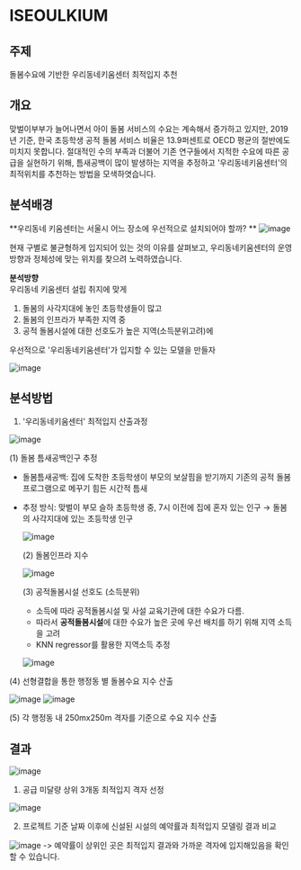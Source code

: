 # ISEOULKIUM

## 주제
돌봄수요에 기반한 우리동네키움센터 최적입지 추천

## 개요
맞벌이부부가 늘어나면서 아이 돌봄 서비스의 수요는 계속해서 증가하고 있지만, 2019년 기준, 한국 초등학생 공적 돌봄 서비스 비율은 13.9퍼센트로 OECD 평균의 절반에도 미치지 못합니다.  절대적인 수의 부족과 더불어 기존 연구들에서 지적한 수요에 따른 공급을 실현하기 위해, 틈새공백이 많이 발생하는 지역을 추정하고 '우리동네키움센터'의 최적위치를 추천하는 방법을 모색하엿습니다.

## 분석배경 
**우리동네 키움센터는 서울시 어느 장소에 우선적으로 설치되어야 할까? **
![image](https://user-images.githubusercontent.com/67999107/110648472-1771ae80-81fc-11eb-98b0-7611ae18fd87.png)

현재 구별로 불균형하게 입지되어 있는 것의 이유를 살펴보고, 우리동네키움센터의 운영방향과 정체성에 맞는 위치를 찾으려 노력하였습니다. 

**분석방향**   
우리동네 키움센터 설립 취지에 맞게

1. 돌봄의 사각지대에 놓인 초등학생들이 많고
2. 돌봄의 인프라가 부족한 지역 중
3. 공적 돌봄시설에 대한 선호도가 높은 지역(소득분위고려)에

우선적으로 '우리동네키움센터'가 입지할 수 있는 모델을 만들자 

![image](https://user-images.githubusercontent.com/67999107/110649025-936bf680-81fc-11eb-81fd-c8216ae82226.png)

## 분석방법
1. '우리동네키움센터' 최적입지 산출과정 

![image](https://user-images.githubusercontent.com/67999107/110649169-b4344c00-81fc-11eb-8ec3-b88f941ff2f7.png)

  (1) 돌봄 틈새공백인구 추정
  - 돌봄틈새공백: 집에 도착한 초등학생이 부모의 보살핌을 받기까지 기존의 공적 돌봄 프로그램으로 메꾸기 힘든 시간적 틈새
- 추정 방식: 맞벌이 부모 슬하 초등학생 중, 7시 이전에 집에 혼자 있는 인구
    →  돌봄의 사각지대에 있는 초등학생 인구
    
  ![image](https://user-images.githubusercontent.com/67999107/110649411-e80f7180-81fc-11eb-80f5-ed7002f6531b.png)
  
  (2) 돌봄인프라 지수
  
  ![image](https://user-images.githubusercontent.com/67999107/110650823-3b35f400-81fe-11eb-9666-ad2de5c88b3c.png)

  
  (3) 공적돌봄시설 선호도 (소득분위) 
  - 소득에 따라 공적돌봄시설 및 사설 교육기관에 대한 수요가 다름. 
  - 따라서 **공적돌봄시설**에 대한 수요가 높은 곳에 우선 배치를 하기 위해 지역 소득을 고려
  - KNN regressor를 활용한 지역소득 추정
  
  ![image](https://user-images.githubusercontent.com/67999107/110649774-450b2780-81fd-11eb-8dd1-b851b453b390.png)

(4) 선형결합을 통한 행정동 별 돌봄수요 지수 산출

![image](https://user-images.githubusercontent.com/67999107/110649896-64a25000-81fd-11eb-9766-e21fe893f872.png)
![image](https://user-images.githubusercontent.com/67999107/110650122-9adfcf80-81fd-11eb-98f3-d877c12fee4f.png)

(5) 각 행정동 내 250mx250m 격자를 기준으로 수요 지수 산출 

## 결과

![image](https://user-images.githubusercontent.com/67999107/110650228-b4811700-81fd-11eb-88cb-784d4d60aec0.png)

1. 공급 미달량 상위 3개동 최적입지 격자 선정

![image](https://user-images.githubusercontent.com/67999107/110650475-ebefc380-81fd-11eb-94de-62d8de28ffce.png)


2. 프로젝트 기준 날짜 이후에 신설된 시설의 예약률과 최적입지 모델링 결과 비교

![image](https://user-images.githubusercontent.com/67999107/110650499-f316d180-81fd-11eb-940b-3f64252c4cd5.png)
-> 예약률이 상위인 곳은 최적입지 결과와 가까운 격자에 입지해있음을 확인할 수 있습니다. 

